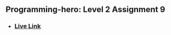## Programming-hero: Level 2 Assignment 9
* ### [Live Link](https://lemniscraft-frontend.vercel.app/)
